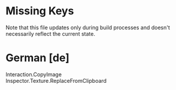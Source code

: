 # Missing Keys
Note that this file updates only during build processes and doesn't necessarily reflect the current state.

# German [de]
Interaction.CopyImage  
Inspector.Texture.ReplaceFromClipboard  

